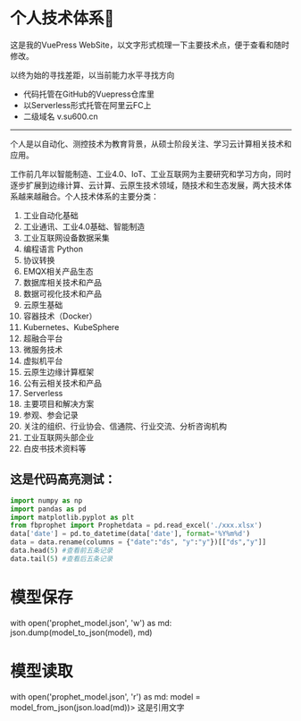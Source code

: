 # 个人技术体系🚀️

这是我的VuePress WebSite，以文字形式梳理一下主要技术点，便于查看和随时修改。

以终为始的寻找差距，以当前能力水平寻找方向

- 代码托管在GitHub的Vuepress仓库里
- 以Serverless形式托管在阿里云FC上
- 二级域名 v.su600.cn

---

个人是以自动化、测控技术为教育背景，从硕士阶段关注、学习云计算相关技术和应用。

工作前几年以智能制造、工业4.0、IoT、工业互联网为主要研究和学习方向，同时逐步扩展到边缘计算、云计算、云原生技术领域，随技术和生态发展，两大技术体系越来越融合。个人技术体系的主要分类：

1. 工业自动化基础
2. 工业通讯、工业4.0基础、智能制造
3. 工业互联网设备数据采集
4. 编程语言 Python
5. 协议转换
6. EMQX相关产品生态
7. 数据库相关技术和产品
8. 数据可视化技术和产品
9. 云原生基础
10. 容器技术（Docker）
11. Kubernetes、KubeSphere
12. 超融合平台
13. 微服务技术
14. 虚拟机平台
15. 云原生边缘计算框架
16. 公有云相关技术和产品
17. Serverless
18. 主要项目和解决方案
19. 参观、参会记录
20. 关注的组织、行业协会、信通院、行业交流、分析咨询机构
21. 工业互联网头部企业
22. 白皮书技术资料等

## 这是代码高亮测试：

```python
import numpy as np
import pandas as pd
import matplotlib.pyplot as plt
from fbprophet import Prophetdata = pd.read_excel('./xxx.xlsx')
data['date'] = pd.to_datetime(data['date'], format='%Y%m%d')
data = data.rename(columns = {"date":"ds", "y":"y"})[["ds","y"]]
data.head(5) #查看前五条记录
data.tail(5) #查看后五条记录
```

# 模型保存

with open('prophet_model.json', 'w') as md:
    json.dump(model_to_json(model), md)

# 模型读取

with open('prophet_model.json', 'r') as md:
    model = model_from_json(json.load(md))> 这是引用文字
